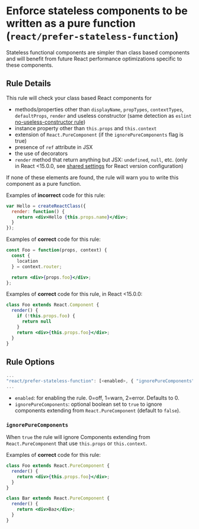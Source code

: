 # Enforce stateless components to be written as a pure function (`react/prefer-stateless-function`)

<!-- end auto-generated rule header -->

Stateless functional components are simpler than class based components and will benefit from future React performance optimizations specific to these components.

## Rule Details

This rule will check your class based React components for

- methods/properties other than `displayName`, `propTypes`, `contextTypes`, `defaultProps`, `render` and useless constructor (same detection as `eslint` [no-useless-constructor rule](https://eslint.org/docs/rules/no-useless-constructor))
- instance property other than `this.props` and `this.context`
- extension of `React.PureComponent` (if the `ignorePureComponents` flag is true)
- presence of `ref` attribute in JSX
- the use of decorators
- `render` method that return anything but JSX: `undefined`, `null`, etc. (only in React <15.0.0, see [shared settings](https://github.com/jsx-eslint/eslint-plugin-react/blob/master/README.md#configuration) for React version configuration)

If none of these elements are found, the rule will warn you to write this component as a pure function.

Examples of **incorrect** code for this rule:

```jsx
var Hello = createReactClass({
  render: function() {
    return <div>Hello {this.props.name}</div>;
  }
});
```

Examples of **correct** code for this rule:

```jsx
const Foo = function(props, context) {
  const {
    location
  } = context.router;

  return <div>{props.foo}</div>;
};
```

Examples of **correct** code for this rule, in React <15.0.0:

```jsx
class Foo extends React.Component {
  render() {
    if (!this.props.foo) {
      return null
    }
    return <div>{this.props.foo}</div>;
  }
}
```

## Rule Options

```js
...
"react/prefer-stateless-function": [<enabled>, { "ignorePureComponents": <ignorePureComponents> }]
...
```

- `enabled`: for enabling the rule. 0=off, 1=warn, 2=error. Defaults to 0.
- `ignorePureComponents`: optional boolean set to `true` to ignore components extending from `React.PureComponent` (default to `false`).

### `ignorePureComponents`

When `true` the rule will ignore Components extending from `React.PureComponent` that use `this.props` or `this.context`.

Examples of **correct** code for this rule:

```jsx
class Foo extends React.PureComponent {
  render() {
    return <div>{this.props.foo}</div>;
  }
}

class Bar extends React.PureComponent {
  render() {
    return <div>Baz</div>;
  }
}
```
